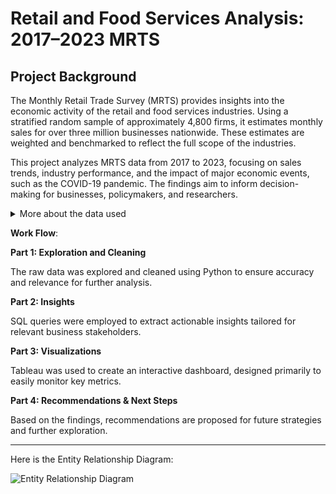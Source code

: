# Retail and Food Services Analysis: 2017–2023 MRTS
## Project Background
The Monthly Retail Trade Survey (MRTS) provides insights into the economic activity of the retail and food services industries. Using a stratified random sample of approximately 4,800 firms, it estimates monthly sales for over three million businesses nationwide. These estimates are weighted and benchmarked to reflect the full scope of the industries.

This project analyzes MRTS data from 2017 to 2023, focusing on sales trends, industry performance, and the impact of major economic events, such as the COVID-19 pandemic. The findings aim to inform decision-making for businesses, policymakers, and researchers.
<details>
<summary>More about the data used</summary>

The data was retrieved from the Census Bureau's Monthly Retail Trade Survey (MRTS) API. 

- **API Call Construction**: A Python script was used to query the API with parameters specifying the data type, time range (2017–2023). Both seasonally adjusted and unadjusted metrics are retrieved.
- **Data Handling**: The API response was parsed and transformed into a structured format (CSV) for further analysis.

The Python script used for this process is available [here](scripts/fetch_data.py).
</details>

**Work Flow**:

**Part 1: Exploration and Cleaning**

The raw data was explored and cleaned using Python to ensure accuracy and relevance for further analysis.

**Part 2: Insights**

SQL queries were employed to extract actionable insights tailored for relevant business stakeholders.

**Part 3: Visualizations**

Tableau was used to create an interactive dashboard, designed primarily to easily monitor key metrics.

**Part 4: Recommendations & Next Steps**

Based on the findings, recommendations are proposed for future strategies and further exploration.

---

Here is the Entity Relationship Diagram:

![Entity Relationship Diagram](../images/retail_food_diagram.png)
